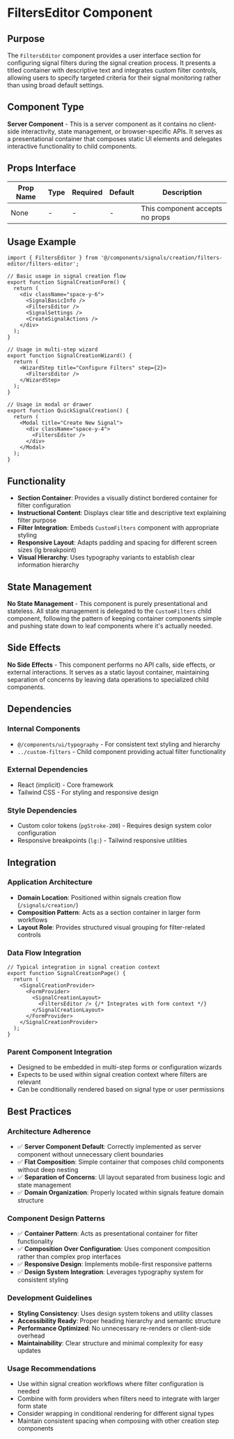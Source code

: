 # FiltersEditor Component

## Purpose

The `FiltersEditor` component provides a user interface section for configuring signal filters during the signal creation process. It presents a titled container with descriptive text and integrates custom filter controls, allowing users to specify targeted criteria for their signal monitoring rather than using broad default settings.

## Component Type

**Server Component** - This is a server component as it contains no client-side interactivity, state management, or browser-specific APIs. It serves as a presentational container that composes static UI elements and delegates interactive functionality to child components.

## Props Interface

| Prop Name | Type | Required | Default | Description |
|-----------|------|----------|---------|-------------|
| None | - | - | - | This component accepts no props |

## Usage Example

```tsx
import { FiltersEditor } from '@/components/signals/creation/filters-editor/filters-editor';

// Basic usage in signal creation flow
export function SignalCreationForm() {
  return (
    <div className="space-y-6">
      <SignalBasicInfo />
      <FiltersEditor />
      <SignalSettings />
      <CreateSignalActions />
    </div>
  );
}

// Usage in multi-step wizard
export function SignalCreationWizard() {
  return (
    <WizardStep title="Configure Filters" step={2}>
      <FiltersEditor />
    </WizardStep>
  );
}

// Usage in modal or drawer
export function QuickSignalCreation() {
  return (
    <Modal title="Create New Signal">
      <div className="space-y-4">
        <FiltersEditor />
      </div>
    </Modal>
  );
}
```

## Functionality

- **Section Container**: Provides a visually distinct bordered container for filter configuration
- **Instructional Content**: Displays clear title and descriptive text explaining filter purpose
- **Filter Integration**: Embeds `CustomFilters` component with appropriate styling
- **Responsive Layout**: Adapts padding and spacing for different screen sizes (lg breakpoint)
- **Visual Hierarchy**: Uses typography variants to establish clear information hierarchy

## State Management

**No State Management** - This component is purely presentational and stateless. All state management is delegated to the `CustomFilters` child component, following the pattern of keeping container components simple and pushing state down to leaf components where it's actually needed.

## Side Effects

**No Side Effects** - This component performs no API calls, side effects, or external interactions. It serves as a static layout container, maintaining separation of concerns by leaving data operations to specialized child components.

## Dependencies

### Internal Components
- `@/components/ui/typography` - For consistent text styling and hierarchy
- `../custom-filters` - Child component providing actual filter functionality

### External Dependencies
- React (implicit) - Core framework
- Tailwind CSS - For styling and responsive design

### Style Dependencies
- Custom color tokens (`pgStroke-200`) - Requires design system color configuration
- Responsive breakpoints (`lg:`) - Tailwind responsive utilities

## Integration

### Application Architecture
- **Domain Location**: Positioned within signals creation flow (`/signals/creation/`)
- **Composition Pattern**: Acts as a section container in larger form workflows
- **Layout Role**: Provides structured visual grouping for filter-related controls

### Data Flow Integration
```tsx
// Typical integration in signal creation context
export function SignalCreationPage() {
  return (
    <SignalCreationProvider>
      <FormProvider>
        <SignalCreationLayout>
          <FiltersEditor /> {/* Integrates with form context */}
        </SignalCreationLayout>
      </FormProvider>
    </SignalCreationProvider>
  );
}
```

### Parent Component Integration
- Designed to be embedded in multi-step forms or configuration wizards
- Expects to be used within signal creation context where filters are relevant
- Can be conditionally rendered based on signal type or user permissions

## Best Practices

### Architecture Adherence
- ✅ **Server Component Default**: Correctly implemented as server component without unnecessary client boundaries
- ✅ **Flat Composition**: Simple container that composes child components without deep nesting
- ✅ **Separation of Concerns**: UI layout separated from business logic and state management
- ✅ **Domain Organization**: Properly located within signals feature domain structure

### Component Design Patterns
- ✅ **Container Pattern**: Acts as presentational container for filter functionality
- ✅ **Composition Over Configuration**: Uses component composition rather than complex prop interfaces
- ✅ **Responsive Design**: Implements mobile-first responsive patterns
- ✅ **Design System Integration**: Leverages typography system for consistent styling

### Development Guidelines
- **Styling Consistency**: Uses design system tokens and utility classes
- **Accessibility Ready**: Proper heading hierarchy and semantic structure
- **Performance Optimized**: No unnecessary re-renders or client-side overhead
- **Maintainability**: Clear structure and minimal complexity for easy updates

### Usage Recommendations
- Use within signal creation workflows where filter configuration is needed
- Combine with form providers when filters need to integrate with larger form state
- Consider wrapping in conditional rendering for different signal types
- Maintain consistent spacing when composing with other creation step components